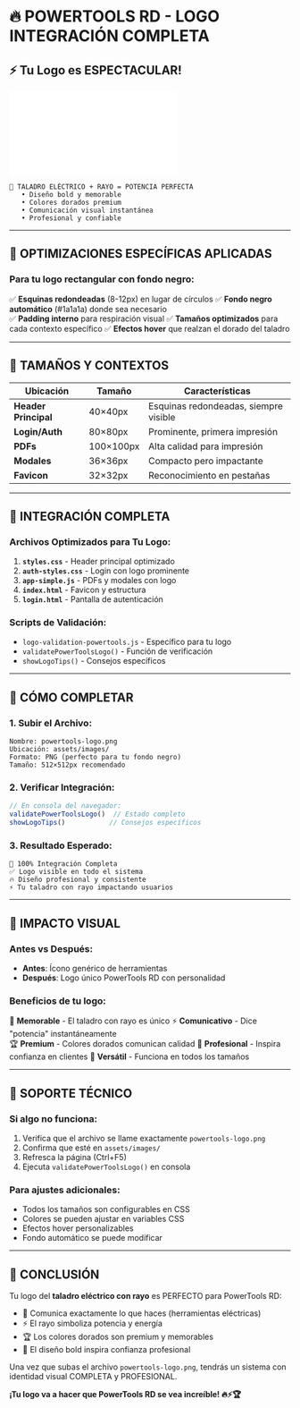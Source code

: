 # 🔥 POWERTOOLS RD - LOGO INTEGRACIÓN COMPLETA

## ⚡ Tu Logo es ESPECTACULAR!

![Logo Concept](powertools-logo-concept.txt)
```
🎯 TALADRO ELÉCTRICO + RAYO = POTENCIA PERFECTA
   • Diseño bold y memorable
   • Colores dorados premium 
   • Comunicación visual instantánea
   • Profesional y confiable
```

---

## 🎨 OPTIMIZACIONES ESPECÍFICAS APLICADAS

### **Para tu logo rectangular con fondo negro:**

✅ **Esquinas redondeadas** (8-12px) en lugar de círculos
✅ **Fondo negro automático** (#1a1a1a) donde sea necesario  
✅ **Padding interno** para respiración visual
✅ **Tamaños optimizados** para cada contexto específico
✅ **Efectos hover** que realzan el dorado del taladro

---

## 📐 TAMAÑOS Y CONTEXTOS

| Ubicación | Tamaño | Características |
|-----------|--------|-----------------|
| **Header Principal** | 40×40px | Esquinas redondeadas, siempre visible |
| **Login/Auth** | 80×80px | Prominente, primera impresión |
| **PDFs** | 100×100px | Alta calidad para impresión |
| **Modales** | 36×36px | Compacto pero impactante |
| **Favicon** | 32×32px | Reconocimiento en pestañas |

---

## 🎯 INTEGRACIÓN COMPLETA

### **Archivos Optimizados para Tu Logo:**

1. **`styles.css`** - Header principal optimizado
2. **`auth-styles.css`** - Login con logo prominente  
3. **`app-simple.js`** - PDFs y modales con logo
4. **`index.html`** - Favicon y estructura
5. **`login.html`** - Pantalla de autenticación

### **Scripts de Validación:**
- `logo-validation-powertools.js` - Específico para tu logo
- `validatePowerToolsLogo()` - Función de verificación
- `showLogoTips()` - Consejos específicos

---

## 🚀 CÓMO COMPLETAR

### **1. Subir el Archivo:**
```
Nombre: powertools-logo.png
Ubicación: assets/images/
Formato: PNG (perfecto para tu fondo negro)
Tamaño: 512×512px recomendado
```

### **2. Verificar Integración:**
```javascript
// En consola del navegador:
validatePowerToolsLogo()  // Estado completo
showLogoTips()           // Consejos específicos
```

### **3. Resultado Esperado:**
```
🎉 100% Integración Completa
✅ Logo visible en todo el sistema
🔥 Diseño profesional y consistente
⚡ Tu taladro con rayo impactando usuarios
```

---

## 💫 IMPACTO VISUAL

### **Antes vs Después:**
- **Antes**: Ícono genérico de herramientas
- **Después**: Logo único PowerTools RD con personalidad

### **Beneficios de tu logo:**
🎯 **Memorable** - El taladro con rayo es único
⚡ **Comunicativo** - Dice "potencia" instantáneamente  
🏆 **Premium** - Colores dorados comunican calidad
💪 **Profesional** - Inspira confianza en clientes
🚀 **Versátil** - Funciona en todos los tamaños

---

## 🔧 SOPORTE TÉCNICO

### **Si algo no funciona:**
1. Verifica que el archivo se llame exactamente `powertools-logo.png`
2. Confirma que esté en `assets/images/`
3. Refresca la página (Ctrl+F5)
4. Ejecuta `validatePowerToolsLogo()` en consola

### **Para ajustes adicionales:**
- Todos los tamaños son configurables en CSS
- Colores se pueden ajustar en variables CSS
- Efectos hover personalizables
- Fondo automático se puede modificar

---

## 🎉 CONCLUSIÓN

Tu logo del **taladro eléctrico con rayo** es PERFECTO para PowerTools RD:

- 🎯 Comunica exactamente lo que haces (herramientas eléctricas)
- ⚡ El rayo simboliza potencia y energía
- 🏆 Los colores dorados son premium y memorables
- 💪 El diseño bold inspira confianza profesional

Una vez que subas el archivo `powertools-logo.png`, tendrás un sistema con identidad visual COMPLETA y PROFESIONAL.

**¡Tu logo va a hacer que PowerTools RD se vea increíble! 🔥⚡🏆**
